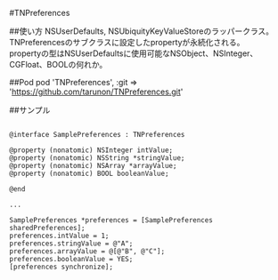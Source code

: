 #TNPreferences

##使い方
NSUserDefaults, NSUbiquityKeyValueStoreのラッパークラス。  
TNPreferencesのサブクラスに設定したpropertyが永続化される。  
propertyの型はNSUserDefaultsに使用可能なNSObject、NSInteger、CGFloat、BOOLの何れか。  


##Pod
pod 'TNPreferences', :git => 'https://github.com/tarunon/TNPreferences.git'


##サンプル
```objc

@interface SamplePreferences : TNPreferences

@property (nonatomic) NSInteger intValue;
@property (nonatomic) NSString *stringValue;
@property (nonatomic) NSArray *arrayValue;
@property (nonatomic) BOOL booleanValue;

@end

...

SamplePreferences *preferences = [SamplePreferences sharedPreferences];
preferences.intValue = 1;
preferences.stringValue = @"A";
preferences.arrayValue = @[@"B", @"C"];
preferences.booleanValue = YES;
[preferences synchronize];

